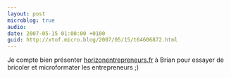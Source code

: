 ```yaml
---
layout: post
microblog: true
audio: 
date: 2007-05-15 01:00:00 +0100
guid: http://xtof.micro.blog/2007/05/15/t64606872.html
---
```

Je compte bien présenter [horizonentrepreneurs.fr](http://horizonentrepreneurs.fr) à Brian pour essayer de bricoler et microformater les entrepreneurs ;)
